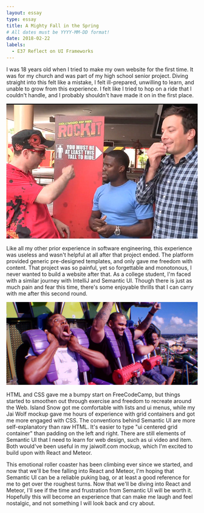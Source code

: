 ```yaml
---
layout: essay
type: essay
title: A Mighty Fall in the Spring
# All dates must be YYYY-MM-DD format!
date: 2018-02-22
labels:
  - E37 Reflect on UI Frameworks
---
```


I was 18 years old when I tried to make my own website for the first time. It was for my church and was part of my high school senior project. Diving straight into this felt like a mistake, I felt ill-prepared, unwilling to learn, and unable to grow from this experience. I felt like I tried to hop on a ride that I couldn't handle, and I probably shouldn't have made it on in the first place.

<img class="ui image" src="../images/rollercoaster1.jpg">

Like all my other prior experience in software engineering, this experience was useless and wasn't helpful at all after that project ended. The platform provided generic pre-designed templates, and only gave me freedom with content. That project was so painful, yet so forgettable and monotonous, I never wanted to build a website after that. As a college student, I'm faced with a similar journey with IntelliJ and Semantic UI. Though there is just as much pain and fear this time, there's some enjoyable thrills that I can carry with me after this second round.

<img class="ui image" src="../images/rollercoaster2.jpg">

HTML and CSS gave me a bumpy start on FreeCodeCamp, but things started to smoothen out through exercise and freedom to recreate around the Web. Island Snow got me comfortable with lists and ui menus, while my Jai Wolf mockup gave me hours of experience with grid containers and got me more engaged with CSS. The conventions behind Semantic UI are more self-explanatory than raw HTML. It's easier to type "ui centered grid container" than padding on the left and right. There are still elements of Semantic UI that I need to learn for web design, such as ui video and item. Both would've been useful in my jaiwolf.com mockup, which I'm excited to build upon with React and Meteor. 

This emotional roller coaster has been climbing ever since we started, and now that we'll be free falling into React and Meteor, I'm hoping that Semantic UI can be a reliable puking bag, or at least a good reference for me to get over the roughest turns. Now that we'll be diving into React and Meteor, I'll see if the time and frustration from Semantic UI will be worth it. Hopefully this will become an experience that can make me laugh and feel nostalgic, and not something I will look back and cry about.

